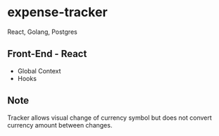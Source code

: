 # expense-tracker
React, Golang, Postgres

## Front-End - React
- Global Context
- Hooks

## Note

Tracker allows visual change of currency symbol but does not convert currency amount between changes.


